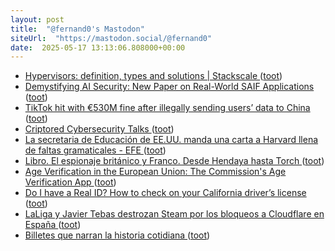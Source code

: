 ```yaml
---
layout: post
title:  "@fernand0's Mastodon"
siteUrl:  "https://mastodon.social/@fernand0"
date:  2025-05-17 13:13:06.808000+00:00
---
```

*  [Hypervisors: definition, types and solutions \| Stackscale ](https://www.stackscale.com/blog/hypervisors) ([toot](https://mastodon.social/@fernand0/114523346488874688))
*  [Demystifying AI Security: New Paper on Real-World SAIF Applications  ](https://www.googlecloudcommunity.com/gc/Community-Blog/Demystifying-AI-Security-New-Paper-on-Real-World-SAIF/ba-p/891736) ([toot](https://mastodon.social/@fernand0/114523227850979497))
*  [TikTok hit with €530M fine after illegally sending users’ data to China ](https://www.politico.eu/article/tiktok-hit-with-e530m-privacy-fine-ireland-china-data) ([toot](https://mastodon.social/@fernand0/114522978187002930))
*  [Criptored Cybersecurity Talks ](https://www.criptored.es/criptoredtalks/program/index.htm) ([toot](https://mastodon.social/@fernand0/114522755389602727))
*  [La secretaria de Educación de EE.UU. manda una carta a Harvard llena de faltas gramaticales - EFE ](https://efe.com/educacion/2025-05-08/carta-secretaria-educacion-harvard) ([toot](https://mastodon.social/@fernand0/114522469265826382))
*  [Libro. El espionaje británico y Franco. Desde Hendaya hasta Torch ](https://fotografiasenmovimiento.wordpress.com/2025/05/17/libro-el-espionaje-britanico-y-franco-desde-hendaya-hasta-torch) ([toot](https://mastodon.social/@fernand0/114522304869991982))
*  [Age Verification in the European Union: The Commission's Age Verification App ](https://www.eff.org/deeplinks/2025/04/age-verification-european-union-mini-id-walle) ([toot](https://mastodon.social/@fernand0/114522231002414815))
*  [Do I have a Real ID? How to check on your California driver’s license  ](https://www.sfchronicle.com/bayarea/article/real-id-license-california-check-20313434.php) ([toot](https://mastodon.social/@fernand0/114520634711742831))
*  [LaLiga y Javier Tebas destrozan Steam por los bloqueos a Cloudflare en España ](https://computerhoy.20minutos.es/tecnologia/laliga-javier-tebas-destrozan-steam-bloqueos-cloudflare-espana-146055) ([toot](https://mastodon.social/@fernand0/114518660706515937))
*  [Billetes que narran la historia cotidiana ](https://www.elcomercio.es/culturas/museo-ferrocarril-asturias-donacion-tickets-transporte-20250511085414-nt.htm) ([toot](https://mastodon.social/@fernand0/114518481892208442))
